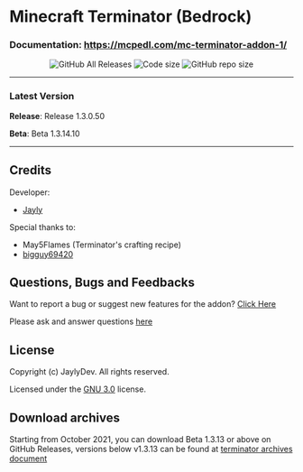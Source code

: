 # Minecraft Terminator (Bedrock)
### Documentation: https://mcpedl.com/mc-terminator-addon-1/

<p align="center">
  <img src="https://img.shields.io/github/downloads/jaylydev/terminator/total.svg" alt="GitHub All Releases"/>
  <img src="https://img.shields.io/github/languages/code-size/jaylydev/terminator.svg" alt="Code size"/>
  <img src="https://img.shields.io/github/repo-size/jaylydev/terminator.svg" alt="GitHub repo size"/>
</p>
  
-----

### Latest Version
**Release**: Release 1.3.0.50

**Beta**: Beta 1.3.14.10

-----

## Credits
Developer: 
- [Jayly](https://mcpedl.com/user/itsdominicplays/)

Special thanks to:
- May5Flames (Terminator's crafting recipe)
- [bigguy69420](https://github.com/bigguy69420/terminator)

## Questions, Bugs and Feedbacks
Want to report a bug or suggest new features for the addon? [Click Here](https://github.com/JaylyDev/terminator/issues/new/choose)

Please ask and answer questions [here](https://discord.gg/Xn8TCJWA)

## License
Copyright (c) JaylyDev. All rights reserved.

Licensed under the [GNU 3.0](https://github.com/JaylyDev/terminator/blob/main/LICENSE.md) license.

## Download archives
Starting from October 2021, you can download Beta 1.3.13 or above on GitHub Releases, versions below v1.3.13 can be found at [terminator archives document](https://github.com/JaylyDev/terminator/blob/main/.github/download-archives.md)